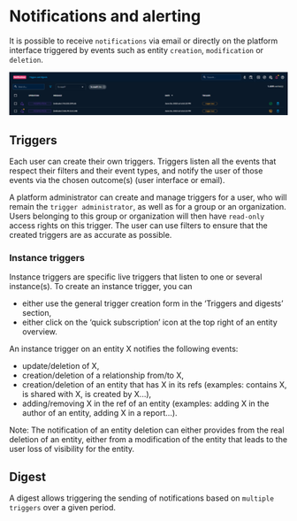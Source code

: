 # Notifications and alerting
It is possible to receive `notifications` via email or directly on the platform interface triggered by events such as entity `creation`, `modification` or `deletion`.

![notifications](assets/notifications.png)  

## Triggers
Each user can create their own triggers. Triggers listen all the events that respect their filters and their event types, and notify the user of those events via the chosen outcome(s) (user interface or email).

A platform administrator can create and manage triggers for a user, who will remain the `trigger administrator`, as well as for a group or an organization. Users belonging to this group or organization will then have `read-only` access rights on this trigger.
The user can use filters to ensure that the created triggers are as accurate as possible.

### Instance triggers
Instance triggers are specific live triggers that listen to one or several instance(s). To create an instance trigger, you can

- either use the general trigger creation form in the ‘Triggers and digests’ section,
- either click on the ‘quick subscription’ icon at the top right of an entity overview.

An instance trigger on an entity X notifies the following events:

- update/deletion of X,
- creation/deletion of a relationship from/to X,
- creation/deletion of an entity that has X in its refs (examples: contains X, is shared with X, is created by X...),
- adding/removing X in the ref of an entity (examples: adding X in the author of an entity, adding X in a report…).

Note: The notification of an entity deletion can either provides from the real deletion of an entity, either from a modification of the entity that leads to the user loss of visibility for the entity.

## Digest
A digest allows triggering the sending of notifications based on `multiple triggers` over a given period.


